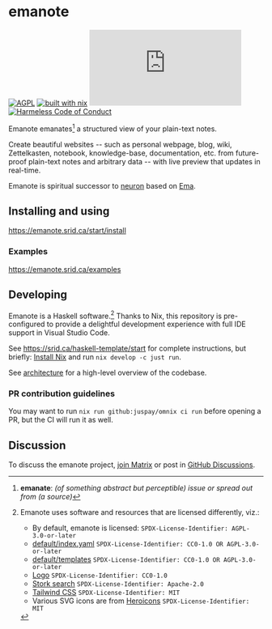 # emanote

[![AGPL](https://img.shields.io/badge/License-AGPL%20v3-blue.svg)](https://en.wikipedia.org/wiki/Affero_General_Public_License)
[![built with nix](https://img.shields.io/badge/Built_With-Nix-5277C3.svg?logo=nixos&labelColor=73C3D5)](https://builtwithnix.org)
[![Matrix](https://img.shields.io/matrix/ema:matrix.org)](https://app.element.io/#/room/#ema:matrix.org "Chat on Matrix")
[![Harmeless Code of Conduct](https://img.shields.io/badge/harmless-8A2BE2)](https://srid.ca/coc "This project follows the 'Harmlessness Code of Conduct'")

Emanote emanates[^def] a structured view of your plain-text notes.

[^def]: **emanate**: *(of something abstract but perceptible) issue or spread out from (a source)*

Create beautiful websites -- such as personal webpage, blog, wiki, Zettelkasten, notebook, knowledge-base, documentation, etc. from future-proof plain-text notes and arbitrary data -- with live preview that updates in real-time.

Emanote is spiritual successor to [neuron](https://neuron.zettel.page) based on [Ema](https://ema.srid.ca).

## Installing and using

https://emanote.srid.ca/start/install

### Examples

https://emanote.srid.ca/examples

## Developing

Emanote is a Haskell software.[^licenses] Thanks to Nix, this repository is pre-configured to provide a delightful development experience with full IDE support in Visual Studio Code.

See https://srid.ca/haskell-template/start for complete instructions, but briefly: [Install Nix](https://nixos.asia/en/install) and run `nix develop -c just run`.

See [architecture](https://emanote.srid.ca/architecture) for a high-level overview of the codebase.

### PR contribution guidelines

You may want to run `nix run github:juspay/omnix ci run` before opening a PR, but the CI will run it as well.

## Discussion

To discuss the emanote project, [join Matrix][matrix] or post in [GitHub Discussions][ghdiscuss].

[matrix]: https://matrix.to/#/#ema:matrix.org
[ghdiscuss]: https://github.com/srid/emanote/discussions

[^licenses]: Emanote uses software and resources that are licensed differently, viz.:
    - By default, emanote is licensed: `SPDX-License-Identifier: AGPL-3.0-or-later`
    - [default/index.yaml](default/index.yaml) `SPDX-License-Identifier: CC0-1.0 OR AGPL-3.0-or-later`
    - [default/templates](default/templates) `SPDX-License-Identifier: CC0-1.0 OR AGPL-3.0-or-later`
    - [Logo](https://www.svgrepo.com/svg/267765/paper-plane) `SPDX-License-Identifier: CC0-1.0`
    - [Stork search](https://github.com/jameslittle230/stork/blob/master/license.txt) `SPDX-License-Identifier: Apache-2.0`
    - [Tailwind CSS](https://github.com/tailwindlabs/tailwindcss/blob/master/LICENSE) `SPDX-License-Identifier: MIT`
    - Various SVG icons are from [Heroicons](https://github.com/tailwindlabs/heroicons/blob/master/LICENSE) `SPDX-License-Identifier: MIT`
